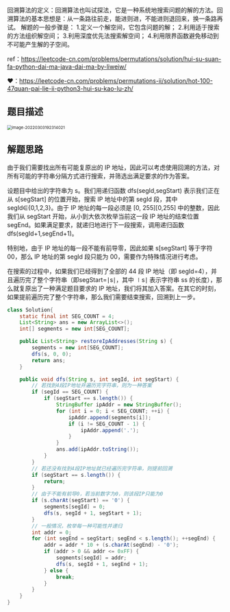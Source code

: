 回溯算法的定义：回溯算法也叫试探法，它是一种系统地搜索问题的解的方法。回溯算法的基本思想是：从一条路往前走，能进则进，不能进则退回来，换一条路再试。
解题的一般步骤是：
1.定义一个解空间，它包含问题的解；
2.利用适于搜索的方法组织解空间；
3.利用深度优先法搜索解空间；
4.利用限界函数避免移动到不可能产生解的子空间。

ref：https://leetcode-cn.com/problems/permutations/solution/hui-su-suan-fa-python-dai-ma-java-dai-ma-by-liweiw/

♥：https://leetcode-cn.com/problems/permutations-ii/solution/hot-100-47quan-pai-lie-ii-python3-hui-su-kao-lu-zh/

## 题目描述

<img src="C:\Users\dell\AppData\Roaming\Typora\typora-user-images\image-20220303192314021.png" alt="image-20220303192314021" style="zoom:67%;" />

## 解题思路

由于我们需要找出所有可能复原出的 IP 地址，因此可以考虑使用回溯的方法，对所有可能的字符串分隔方式进行搜索，并筛选出满足要求的作为答案。

设题目中给出的字符串为 s。我们用递归函数 dfs(segId,segStart) 表示我们正在从 s[segStart] 的位置开始，搜索 IP 地址中的第 segId 段，其中segId∈{0,1,2,3}。由于 IP 地址的每一段必须是 [0, 255][0,255] 中的整数，因此我们从 segStart 开始，从小到大依次枚举当前这一段 IP 地址的结束位置 segEnd。如果满足要求，就递归地进行下一段搜索，调用递归函数 dfs(segId+1,segEnd+1)。

特别地，由于 IP 地址的每一段不能有前导零，因此如果 s[segStart] 等于字符 00，那么 IP 地址的第 segId 段只能为 00，需要作为特殊情况进行考虑。

在搜索的过程中，如果我们已经得到了全部的 44 段 IP 地址（即 segId=4），并且遍历完了整个字符串（即segStart=∣s∣，其中 ∣s∣ 表示字符串 ss 的长度），那么就复原出了一种满足题目要求的 IP 地址，我们将其加入答案。在其它的时刻，如果提前遍历完了整个字符串，那么我们需要结束搜索，回溯到上一步。

```java
class Solution{
    static final int SEG_COUNT = 4;
    List<String> ans = new ArrayList<>();
    int[] segments = new int[SEG_COUNT];

    public List<String> restoreIpAddresses(String s) {
        segments = new int[SEG_COUNT];
        dfs(s, 0, 0);
        return ans;
    }

    public void dfs(String s, int segId, int segStart) {
        // 若找到4段IP地址并遍历完字符串，则为一种答案
        if (segId == SEG_COUNT) {
            if (segStart == s.length()) {
                StringBuffer ipAddr = new StringBuffer();
                for (int i = 0; i < SEG_COUNT; ++i) {
                    ipAddr.append(segments[i]);
                    if (i != SEG_COUNT - 1) {
                        ipAddr.append('.');
                    }
                }
                ans.add(ipAddr.toString());
            }
        }
        // 若还没有找到4段IP地址就已经遍历完字符串，则提前回溯
        if (segStart == s.length()) {
            return;
        }
        // 由于不能有前导0，若当前数字为0，则该段IP只能为0
        if (s.charAt(segStart) == '0') {
            segments[segId] = 0;
            dfs(s, segId + 1, segStart + 1);
        }
        // 一般情况，枚举每一种可能性并递归
        int addr = 0;
        for (int segEnd = segStart; segEnd < s.length(); ++segEnd) {
            addr = addr * 10 + (s.charAt(segEnd) - '0');
            if (addr > 0 && addr <= 0xFF) {
                segments[segId] = addr;
                dfs(s, segId + 1, segEnd + 1);
            } else {
                break;
            }
        }
    }
}
```



